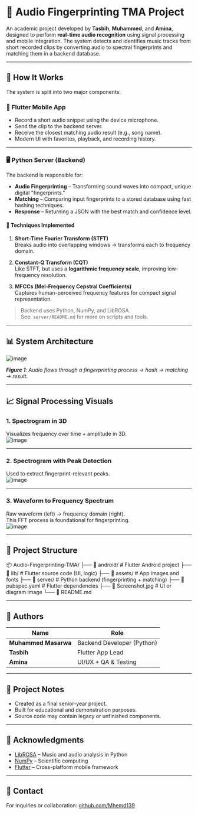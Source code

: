# 🎵 Audio Fingerprinting TMA Project

An academic project developed by **Tasbih**, **Muhammed**, and **Amina**, designed to perform **real-time audio recognition** using signal processing and mobile integration. The system detects and identifies music tracks from short recorded clips by converting audio to spectral fingerprints and matching them in a backend database.

---

## 🧠 How It Works

The system is split into two major components:

### 📱 Flutter Mobile App
- Record a short audio snippet using the device microphone.
- Send the clip to the backend server.
- Receive the closest matching audio result (e.g., song name).
- Modern UI with favorites, playback, and recording history.

---

### 🖥️ Python Server (Backend)

The backend is responsible for:
- **Audio Fingerprinting** – Transforming sound waves into compact, unique digital "fingerprints."
- **Matching** – Comparing input fingerprints to a stored database using fast hashing techniques.
- **Response** – Returning a JSON with the best match and confidence level.

#### 🔬 Techniques Implemented

1. **Short-Time Fourier Transform (STFT)**  
   Breaks audio into overlapping windows → transforms each to frequency domain.

2. **Constant-Q Transform (CQT)**  
   Like STFT, but uses a **logarithmic frequency scale**, improving low-frequency resolution.

3. **MFCCs (Mel-Frequency Cepstral Coefficients)**  
   Captures human-perceived frequency features for compact signal representation.

> Backend uses Python, NumPy, and LibROSA.  
> See: `server/README.md` for more on scripts and tools.

---

## 📊 System Architecture

![image](https://github.com/user-attachments/assets/8766efa9-a0ce-4971-98a7-ce768fabe198)


_**Figure 1**: Audio flows through a fingerprinting process → hash → matching → result._

---

## 📈 Signal Processing Visuals

### 1. Spectrogram in 3D  
Visualizes frequency over time + amplitude in 3D.  
![image](https://github.com/user-attachments/assets/434e85da-0f8c-408c-a143-de1daf1acd41)


---

### 2. Spectrogram with Peak Detection  
Used to extract fingerprint-relevant peaks.  
![image](https://github.com/user-attachments/assets/40e71284-cb8b-437f-8a81-8aa729e08287)


---

### 3. Waveform to Frequency Spectrum  
Raw waveform (left) → frequency domain (right).  
This FFT process is foundational for fingerprinting.  
![image](https://github.com/user-attachments/assets/8f5a4d45-f770-463a-ae33-614ae7f4b8e1)


---

## 📁 Project Structure
📦 Audio-Fingerprinting-TMA/
├── 📁 android/ # Flutter Android project
├── 📁 lib/ # Flutter source code (UI, logic)
├── 📁 assets/ # App images and fonts
├── 📁 server/ # Python backend (fingerprinting + matching)
├── 📄 pubspec.yaml # Flutter dependencies
├── 📸 Screenshot.jpg # UI or diagram image
└── 📄 README.md 









---

## 👥 Authors

| Name               | Role                     |
|--------------------|--------------------------|
| **Muhammed Masarwa** | Backend Developer (Python) |
| **Tasbih**           | Flutter App Lead           |
| **Amina**            | UI/UX + QA & Testing       |

---

## 📌 Project Notes

- Created as a final senior-year project.
- Built for educational and demonstration purposes.
- Source code may contain legacy or unfinished components.

---

## 🔗 Acknowledgments

- [LibROSA](https://librosa.org/) – Music and audio analysis in Python  
- [NumPy](https://numpy.org/) – Scientific computing  
- [Flutter](https://flutter.dev/) – Cross-platform mobile framework

---

## 📨 Contact

For inquiries or collaboration: [github.com/Mhemd139](https://github.com/Mhemd139)

